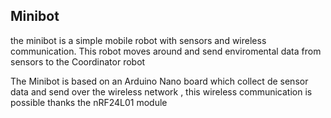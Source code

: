 <h2>Minibot</h2>
<p>the minibot is a simple mobile robot with sensors and wireless communication. This
 robot moves around and send enviromental data from sensors to the Coordinator robot</p>
 <p>The Minibot is based on an Arduino Nano board which collect de sensor data and send over the wireless network
 , this wireless communication is possible thanks the nRF24L01 module</p>

